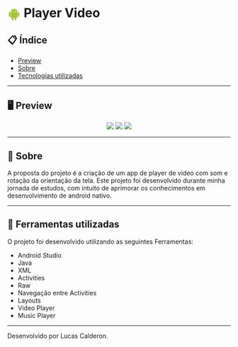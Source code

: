# <img align="center" alt="Daniel-HTML" height="30" width="30" src="https://raw.githubusercontent.com/devicons/devicon/master/icons/android/android-original.svg"> Player Video




<div align="center">
</div>

## 📋 Índice

- [Preview](#-Preview)
- [Sobre](#-Sobre)
- [Tecnologias utilizadas](#-Ferramentas-utilizadas)

---

## 🖥 Preview

<div align="center">


<img src="https://user-images.githubusercontent.com/87238842/183503865-f85b01e2-32fa-4e36-82c4-e0d27ad193e0.gif" height="150">
<img src="https://user-images.githubusercontent.com/87238842/183500743-734bca17-e7fd-4ba9-9604-66761b6102df.png" height="150">
<img src="https://user-images.githubusercontent.com/87238842/183500737-b493820b-6020-4d27-973d-d9fc7e41ed8b.png" height="150">

</div>




---

## 📖 Sobre

A proposta do projeto é a criação de um app de player de video com som e rotação da orientação da tela.
Este projeto foi desenvolvido durante minha jornada de estudos, com intuito de aprimorar os conhecimentos em desenvolvimento de android nativo.

---

## 🚀 Ferramentas utilizadas

O projeto foi desenvolvido utilizando as seguintes Ferramentas:

- Android Studio
- Java
- XML
- Activities
- Raw
- Navegação entre Activities
- Layouts
- Video Player
- Music Player


----



Desenvolvido por Lucas Calderon.
